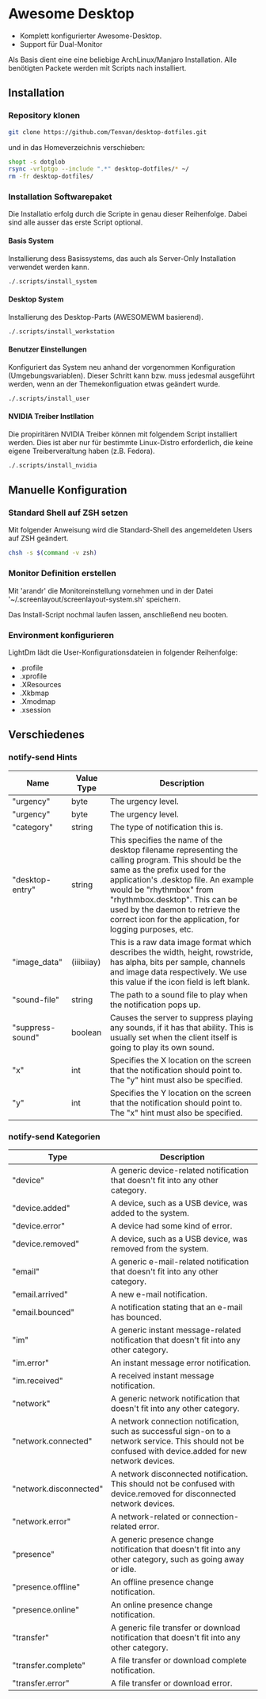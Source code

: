 # Awesome Desktop

- Komplett konfigurierter Awesome-Desktop.
- Support für Dual-Monitor

Als Basis dient eine eine beliebige ArchLinux/Manjaro Installation.
Alle benötigten Packete werden mit Scripts nach installiert.

## Installation

### Repository klonen

```bash
git clone https://github.com/Tenvan/desktop-dotfiles.git
```

und in das Homeverzeichnis verschieben:

```bash
shopt -s dotglob
rsync -vrlptgo --include ".*" desktop-dotfiles/* ~/
rm -fr desktop-dotfiles/
```

### Installation Softwarepaket

Die Installatio erfolg durch die Scripte in genau dieser Reihenfolge.
Dabei sind alle ausser das erste Script optional.

#### Basis System

Installierung dess Basissystems, das auch als Server-Only Installation verwendet werden kann.

```bash
./.scripts/install_system
```

#### Desktop System

Installierung des Desktop-Parts (AWESOMEWM basierend).

```bash
./.scripts/install_workstation
```

#### Benutzer Einstellungen

Konfiguriert das System neu anhand der vorgenommen Konfiguration (Umgebungsvariablen).
Dieser Schritt kann bzw. muss jedesmal ausgeführt werden, wenn an der Themekonfiguation etwas geändert wurde.

```bash
./.scripts/install_user
```

#### NVIDIA Treiber Instllation

Die propiritären NVIDIA Treiber können mit folgendem Script installiert werden.
Dies ist aber nur für bestimmte Linux-Distro erforderlich, die keine eigene Treiberveraltung haben (z.B. Fedora).

```bash
./.scripts/install_nvidia
```

## Manuelle Konfiguration

### Standard Shell auf ZSH setzen

Mit folgender Anweisung wird die Standard-Shell des angemeldeten Users auf ZSH geändert.

```bash
chsh -s $(command -v zsh)
```

### Monitor Definition erstellen

Mit 'arandr' die Monitoreinstellung vornehmen und in der Datei '~/.screenlayout/screenlayout-system.sh' speichern.

Das Install-Script nochmal laufen lassen, anschließend neu booten.

### Environment konfigurieren

LightDm lädt die User-Konfigurationsdateien in folgender Reihenfolge:

- .profile
- .xprofile
- .XResources
- .Xkbmap
- .Xmodmap
- .xsession

## Verschiedenes

### notify-send Hints

| Name             | Value Type | Description                                                                                                                                                                                                                                                                                                                             |
|------------------|------------|-----------------------------------------------------------------------------------------------------------------------------------------------------------------------------------------------------------------------------------------------------------------------------------------------------------------------------------------|
| "urgency"        | byte       | The urgency level.                                                                                                                                                                                                                                                                                                                      |
| "urgency"        | byte       | The urgency level.                                                                                                                                                                                                                                                                                                                      |
| "category"       | string     | The type of notification this is.                                                                                                                                                                                                                                                                                                       |
| "desktop-entry"  | string     | This specifies the name of the desktop filename representing the calling program. This should be the same as the prefix used for the application's .desktop file. An example would be "rhythmbox" from "rhythmbox.desktop". This can be used by the daemon to retrieve the correct icon for the application, for logging purposes, etc. |
| "image_data"     | (iiibiiay) | This is a raw data image format which describes the width, height, rowstride, has alpha, bits per sample, channels and image data respectively. We use this value if the icon field is left blank.                                                                                                                                      |
| "sound-file"     | string     | The path to a sound file to play  when the notification pops up.                                                                                                                                                                                                                                                                        |
| "suppress-sound" | boolean    | Causes the server to suppress playing any sounds, if it has that ability. This is usually set when the client itself is going to play its own sound.                                                                                                                                                                                    |
| "x"              | int        | Specifies the X location on the screen that the notification should point to. The "y" hint must also be specified.                                                                                                                                                                                                                      |
| "y"              | int        | Specifies the Y location on the screen that the notification should point to. The "x" hint must also be specified.                                                                                                                                                                                                                      |

### notify-send Kategorien

| Type                   | Description                                                                                                                                                   |
|------------------------|---------------------------------------------------------------------------------------------------------------------------------------------------------------|
| "device"               | A generic device-related notification that  doesn't fit into any other category.                                                                              |
| "device.added"         | A device, such as a USB device, was added to the system.                                                                                                      |
| "device.error"         | A device had some kind of error.                                                                                                                              |
| "device.removed"       | A device, such as a USB device, was removed  from the system.                                                                                                 |
| "email"                | A generic e-mail-related notification that  doesn't fit into any other category.                                                                              |
| "email.arrived"        | A new e-mail notification.                                                                                                                                    |
| "email.bounced"        | A notification stating that an e-mail has  bounced.                                                                                                           |
| "im"                   | A generic instant message-related  notification that doesn't fit into any other  category.                                                                    |
| "im.error"             | An instant message error notification.                                                                                                                        |
| "im.received"          | A received instant message notification.                                                                                                                      |
| "network"              | A generic network notification that doesn't  fit into any other category.                                                                                     |
| "network.connected"    | A network connection notification, such as  successful sign-on to a network service. This  should not be confused with device.added for  new network devices. |
| "network.disconnected" | A network disconnected notification. This should not be confused with device.removed  for disconnected network devices.                                       |
| "network.error"        | A network-related or connection-related  error.                                                                                                               |
| "presence"             | A generic presence change notification that doesn't fit into any other category, such as going away or idle.                                                  |
| "presence.offline"     | An offline presence change notification.                                                                                                                      |
| "presence.online"      | An online presence change notification.                                                                                                                       |
| "transfer"             | A generic file transfer or download notification that doesn't fit into any other category.                                                                    |
| "transfer.complete"    | A file transfer or download complete  notification.                                                                                                           |
| "transfer.error"       | A file transfer or download error.                                                                                                                            |
